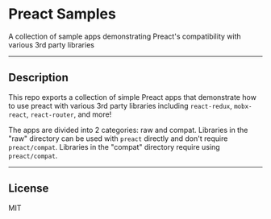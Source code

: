 # Preact Samples

A collection of sample apps demonstrating Preact's compatibility with various 3rd party libraries

---

## Description

This repo exports a collection of simple Preact apps that demonstrate how to use preact with various 3rd party libraries including `react-redux`, `mobx-react`, `react-router`, and more!

The apps are divided into 2 categories: raw and compat. Libraries in the "raw" directory can be used with `preact` directly and don't require `preact/compat`. Libraries in the "compat" directory require using `preact/compat`.

---

## License

MIT
